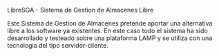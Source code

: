 LibreSGA - Sistema de Gestion de Almacenes Libre

Este Sistema de Gestion de Almacenes pretende aportar una alternativa libre a los software ya existentes.
En este caso todo el sistema ha sido desarrollado y testeado sobre una plataforma LAMP y se utiliza con una tecnologia del tipo servidor-cliente.



